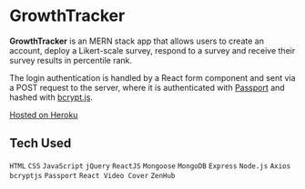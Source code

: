 # GrowthTracker

**GrowthTracker** is an MERN stack app that allows users to create an account, deploy a Likert-scale survey, respond to a survey and receive their survey results in percentile rank.

The login authentication is handled by a React form component and sent via a POST request to the server, where it is authenticated with [Passport](http://www.passportjs.org/) and hashed with [bcrypt.js](https://www.npmjs.com/package/bcryptjs).

[Hosted on Heroku](https://growthtracker.herokuapp.com/)

## Tech Used
`HTML`
`CSS`
`JavaScript`
`jQuery`
`ReactJS`
`Mongoose`
`MongoDB`
`Express`
`Node.js`
`Axios`
`bcryptjs`
`Passport`
`React Video Cover`
`ZenHub`